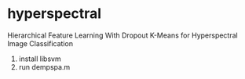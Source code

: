 # hyperspectral


Hierarchical Feature Learning With Dropout K-Means for Hyperspectral Image Classification


1. install libsvm
2. run dempspa.m
